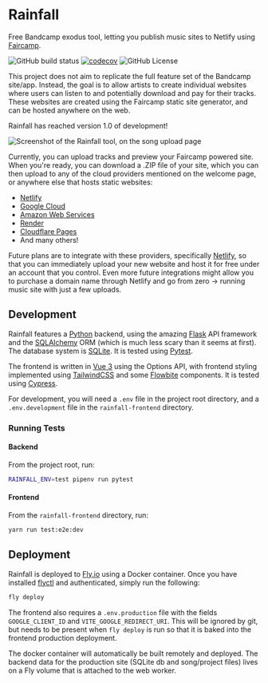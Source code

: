 # Rainfall
Free Bandcamp exodus tool, letting you publish music sites to Netlify using [Faircamp](https://codeberg.org/simonrepp/faircamp).

![GitHub build status](https://github.com/audiodude/rainfall/actions/workflows/ci.yml/badge.svg)
[![codecov](https://codecov.io/gh/audiodude/rainfall/branch/main/graph/badge.svg?token=rTPXFzOytM)](https://codecov.io/gh/audiodude/rainfall)
![GitHub License](https://img.shields.io/github/license/audiodude/rainfall)

This project does not aim to replicate the full feature set of the Bandcamp site/app. Instead, the goal is to allow artists to create individual websites where users can listen to and potentially download and pay for their tracks. These websites are created using the Faircamp static site generator, and can be hosted anywhere on the web.

Rainfall has reached version 1.0 of development!

![Screenshot of the Rainfall tool, on the song upload page](https://github.com/audiodude/rainfall/assets/57832/04e7088a-3d61-4dcd-b22a-445be161534e)

Currently, you can upload tracks and preview your Faircamp powered site. When you're ready, you can download a .ZIP file of your site, which you can then upload to any of the cloud providers mentioned on the welcome page, or anywhere else that hosts static websites:

* [Netlify](https://www.netlify.com/)
* [Google Cloud](https://cloud.google.com/storage?hl=en)
* [Amazon Web Services](https://aws.amazon.com/s3/)
* [Render](https://render.com)
* [Cloudflare Pages](https://pages.cloudflare.com/)
* And many others!


Future plans are to integrate with these providers, specifically [Netlify](https://www.netlify.com/), so that you can immediately upload your new website and host it for free under an account that you control. Even more future integrations might  allow you to purchase a domain name through Netlify and go from zero -> running music site with just a few uploads.

## Development

Rainfall features a [Python](https://www.python.org/) backend, using the amazing [Flask](https://flask.readthedocs.io/) API framework and the [SQLAlchemy](https://www.sqlalchemy.org/) ORM (which is much less scary than it seems at first). The database system is [SQLite](https://www.sqlite.org/index.html).  It is tested using [Pytest](https://pytest.org/).

The frontend is written in [Vue 3](https://vuejs.org/) using the Options API, with frontend styling implemented using [TailwindCSS](https://tailwindcss.com/) and some [Flowbite](https://flowbite.com/) components. It is tested using [Cypress](https://www.cypress.io/).

For development, you will need a `.env` file in the project root directory, and a `.env.development` file in the `rainfall-frontend` directory.

### Running Tests

#### Backend

From the project root, run:

```bash
RAINFALL_ENV=test pipenv run pytest
```

#### Frontend

From the `rainfall-frontend` directory, run:

```bash
yarn run test:e2e:dev
```

## Deployment

Rainfall is deployed to [Fly.io](https://fly.io/) using a Docker container. Once you have installed [flyctl](https://fly.io/docs/hands-on/install-flyctl/) and authenticated, simply run the following:

```bash
fly deploy
```

The frontend also requires a `.env.production` file with the fields `GOOGLE_CLIENT_ID` and `VITE_GOOGLE_REDIRECT_URI`. This will be ignored by git, but needs to be present when `fly deploy` is run so that it is baked into the frontend production deployment.

The docker container will automatically be built remotely and deployed. The backend data for the production site (SQLite db and song/project files) lives on a Fly volume that is attached to the web worker.
